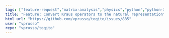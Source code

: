 ```yaml
---
tags: ["feature-request","matrix-analysis","physics","python","python-3","quantum","quantum-computing","quantum-information","unitaryhack"]
title: "Feature: Convert Kraus operators to the natural representation"
html_url: "https://github.com/vprusso/toqito/issues/885"
user: "vprusso"
repo: "vprusso/toqito"
---
```


